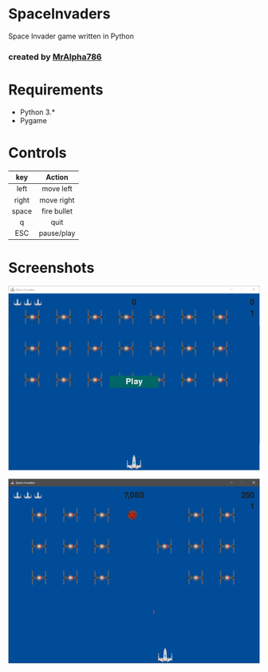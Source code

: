 # SpaceInvaders
Space Invader game written in Python 

### created by [MrAlpha786](https://github.com/MrAlpha786)

# Requirements

* Python 3.*
* Pygame

# Controls

key    | Action
:-----:|:--------------:
left   |  move left
right  |  move right
space  |  fire bullet
q      |  quit
ESC    |  pause/play

# Screenshots
![preview1](Pic1.PNG)

![preview2](Pic2.PNG)
